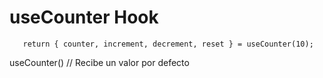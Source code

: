 # useCounter Hook

```
   return { counter, increment, decrement, reset } = useCounter(10);
```

useCounter() // Recibe un valor por defecto
